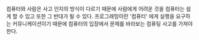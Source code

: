 컴퓨터와 사람은 사고 인지의 방식이 다르기 때문에 사람에게 어려운 것을 컴퓨터는 쉽게 할 수 있고 또한 그 반대가 될 수 있다. 프로그래밍이란 '컴퓨터' 에게 실행을 요구하는 커뮤니케이션이기 때문에 컴퓨터의 입장에서 문제를 바라보는 컴퓨팅 사고를 가져야 한다.